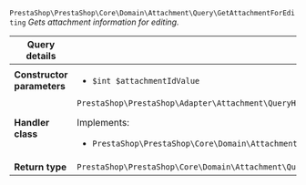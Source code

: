 `PrestaShop\PrestaShop\Core\Domain\Attachment\Query\GetAttachmentForEditing`
_Gets attachment information for editing._

| Query details              |    |
| -------------------------- | -- |
| **Constructor parameters** | <ul> <li>`$int $attachmentIdValue`</li> </ul> |
| **Handler class**          | `PrestaShop\PrestaShop\Adapter\Attachment\QueryHandler\GetAttachmentForEditingHandler`  <p> Implements: </p> <ul>  <li>`PrestaShop\PrestaShop\Core\Domain\Attachment\QueryHandler\GetAttachmentForEditingHandlerInterface`</li>  |
| **Return type** |  `PrestaShop\PrestaShop\Core\Domain\Attachment\QueryResult\EditableAttachment`  |
